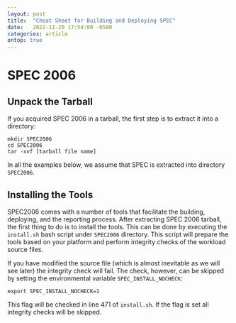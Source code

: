 ```yaml
---
layout: post
title:  "Cheat Sheet for Building and Deploying SPEC"
date:   2022-11-20 17:54:00 -0500
categories: article
ontop: true
---
```


# SPEC 2006

## Unpack the Tarball

If you acquired SPEC 2006 in a tarball, the first step is to extract it into a directory:

```
mkdir SPEC2006
cd SPEC2006
tar -xvf [tarball file name]
```

In all the examples below, we assume that SPEC is extracted into directory `SPEC2006`.

## Installing the Tools

SPEC2006 comes with a number of tools that facilitate the building, deploying, and the reporting process.
After extracting SPEC 2006 tarball, the first thing to do is to install the tools. This can be done by
executing the `install.sh` bash script under `SPEC2006` directory. This script will prepare the tools
based on your platform and perform integrity checks of the workload source files. 

If you have modified the source file (which is almost inevitable as we will see later) the integrity check will fail.
The check, however, can be skipped by setting the environmental variable `SPEC_INSTALL_NOCHECK`:

```
export SPEC_INSTALL_NOCHECK=1 
```

This flag will be checked in line 471 of `install.sh`. If the flag is set all integrity checks will be skipped.

